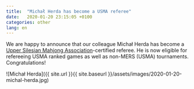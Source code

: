 ```yaml
---
title:  "Michał Herda has become a USMA referee"
date:   2020-01-20 23:15:05 +0100
categories: other
lang: en
---
```


We are happy to announce that our colleague Michał Herda has become a [Upper Silesian Mahjong Association](https://mahjongsilesia.wordpress.com/referee/)-certified referee. He is now eligible for refereeing USMA ranked games as well as non-MERS (USMA) tournaments. Congratulations!

![Michał Herda]({{ site.url }}{{ site.baseurl }}/assets/images/2020-01-20-michal-herda.jpg)
